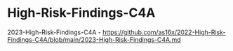 # High-Risk-Findings-C4A
2023-High-Risk-Findings-C4A - https://github.com/as16x/2022-High-Risk-Findings-C4A/blob/main/2023-High-Risk-Findings-C4A.md
